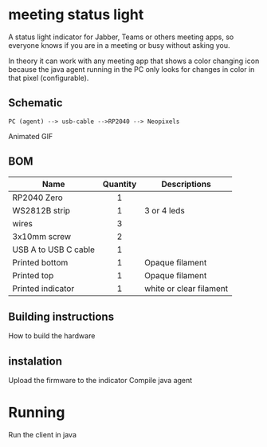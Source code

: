 # meeting status light
A status light indicator for Jabber, Teams or others meeting apps, so everyone knows if you are in a meeting or busy without asking you.

In theory it can work with any meeting app that shows a color changing icon because the java agent running in the PC only looks for changes in color in that pixel (configurable).

## Schematic
	PC (agent) --> usb-cable -->RP2040 --> Neopixels

Animated GIF

## BOM
| Name                 | Quantity | Descriptions          |
| -------------------- | :------: | ----------------------|
| RP2040 Zero          |    1     |                       |
| WS2812B strip        |    1     |3 or 4 leds            |
| wires                |    3     |                       |
| 3x10mm screw         |    2     |                       |
| USB A to USB C cable |    1     |                       |
| Printed bottom       |    1     |Opaque filament        |
| Printed top          |    1     |Opaque filament        |
| Printed indicator    |    1     |white or clear filament|

## Building instructions
How to build the hardware

## instalation
Upload the firmware to the indicator
Compile java agent

# Running
Run the client in java
